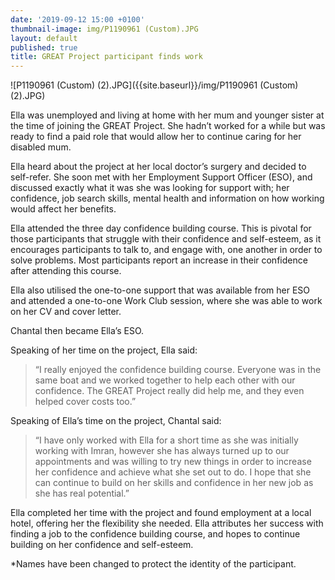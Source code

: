 ```yaml
---
date: '2019-09-12 15:00 +0100'
thumbnail-image: img/P1190961 (Custom).JPG
layout: default
published: true
title: GREAT Project participant finds work
---
```

![P1190961 (Custom) (2).JPG]({{site.baseurl}}/img/P1190961 (Custom) (2).JPG)

Ella was unemployed and living at home with her mum and younger sister at the time of joining the GREAT Project. She hadn’t worked for a while but was ready to find a paid role that would allow her to continue caring for her disabled mum.

Ella heard about the project at her local doctor’s surgery and decided to self-refer. She soon met with her Employment Support Officer (ESO), and discussed exactly what it was she was looking for support with; her confidence, job search skills, mental health and information on how working would affect her benefits. 

Ella attended the three day confidence building course. This is pivotal for those participants that struggle with their confidence and self-esteem, as it encourages participants to talk to, and engage with, one another in order to solve problems. Most participants report an increase in their confidence after attending this course. 

Ella also utilised the one-to-one support that was available from her ESO and attended a one-to-one Work Club session, where she was able to work on her CV and cover letter. 

Chantal then became Ella’s ESO. 

Speaking of her time on the project, Ella said:

> “I really enjoyed the confidence building course. Everyone was in the same boat and we worked together to help each other with our confidence. The GREAT Project really did help me, and they even helped cover costs too.”

Speaking of Ella’s time on the project, Chantal said:

> “I have only worked with Ella for a short time as she was initially working with Imran, however she has always turned up to our appointments and was willing to try new things in order to increase her confidence and achieve what she set out to do. I hope that she can continue to build on her skills and confidence in her new job as she has real potential.”

Ella completed her time with the project and found employment at a local hotel, offering her the flexibility she needed. Ella attributes her success with finding a job to the confidence building course, and hopes to continue building on her confidence and self-esteem.


*Names have been changed to protect the identity of the participant.  
